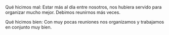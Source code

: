 Qué hicimos mal: Estar más al día entre nosotros, nos hubiera servido para organizar mucho mejor. Debimos reunirnos más veces.

Qué hicimos bien: Con muy pocas reuniones nos organizamos y trabajamos en conjunto muy bien.